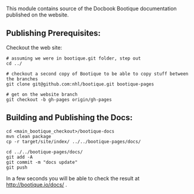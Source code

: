 This module contains source of the Docbook Bootique documentation published on the website.

## Publishing Prerequisites:

Checkout the web site:

```shell
# assuming we were in bootique.git folder, step out
cd ../   

# checkout a second copy of Bootique to be able to copy stuff between the branches
git clone git@github.com:nhl/bootique.git bootique-pages 

# get on the website branch
git checkout -b gh-pages origin/gh-pages
```

## Building and Publishing the Docs:

```shell
cd <main_bootique_checkout>/bootique-docs
mvn clean package
cp -r target/site/index/ ../../bootique-pages/docs/ 

cd ../../bootique-pages/docs/ 
git add -A
git commit -m "docs update"
git push
```

In a few seconds you will be able to check the result at http://bootique.io/docs/ .